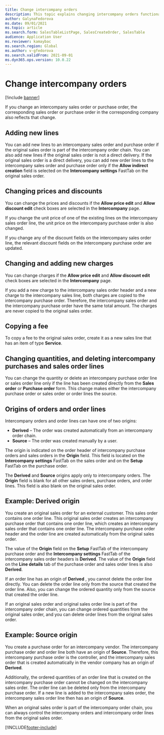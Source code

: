 ```yaml
---
title: Change intercompany orders
description: This topic explains changing intercompany orders functionality
author: GalynaFedorova
ms.date: 09/01/2021
ms.topic: article
ms.search.form: SalesTableListPage, SalesCreateOrder, SalesTable
audience: Application User
ms.reviewer: kamaybac
ms.search.region: Global
ms.author: v-gfedorova
ms.search.validFrom: 2021-09-01
ms.dyn365.ops.version: 10.0.22
---
```


# Change intercompany orders

[!include [banner](../../includes/banner.md)]

If you change an intercompany sales order or purchase order, the corresponding sales order or purchase order in the corresponding company also reflects that change.

## Adding new lines

You can add new lines to an intercompany sales order and purchase order if the original sales order is part of the intercompany order chain. You can also add new lines if the original sales order is not a direct delivery. If the original sales order is a direct delivery, you can add new order lines to the intercompany sales order and purchase order only if the  **Allow indirect creation**  field is selected on the  **Intercompany settings**  FastTab on the original sales order.

## Changing prices and discounts

You can change the prices and discounts if the  **Allow price edit**  and  **Allow discount edit**  check boxes are selected in the  **Intercompany**  page.

If you change the unit price of one of the existing lines on the intercompany sales order line, the unit price on the intercompany purchase order is also changed.

If you change any of the discount fields on the intercompany sales order line, the relevant discount fields on the intercompany purchase order are updated.

## Changing and adding new charges

You can change charges if the  **Allow price edit**  and  **Allow discount edit**  check boxes are selected in the  **Intercompany**  page.

If you add a new charge to the intercompany sales order header and a new charge to the intercompany sales line, both charges are copied to the intercompany purchase order. Therefore, the intercompany sales order and the intercompany purchase order have the same total amount. The charges are never copied to the original sales order.

## Copying a fee

To copy a fee to the original sales order, create it as a new sales line that has an item of type  **Service**.

## Changing quantities, and deleting intercompany purchases and sales order lines

You can change the quantity or delete an intercompany purchase order line or sales order line only if the line has been created directly from the  **Sales order**  or  **Purchase order**  form. This change makes either the intercompany purchase order or sales order or order lines the source.

## Origins of orders and order lines

Intercompany orders and order lines can have one of two origins:

- **Derived**  – The order was created automatically from an intercompany order chain.
- **Source**  – The order was created manually by a user.

The origin is indicated on the order header of intercompany purchase orders and sales orders in the  **Origin**  field. This field is located on the  **Intercompany settings**  FastTab on the sales order and on the  **Setup**  FastTab on the purchase order.

The  **Derived**  and  **Source**  origins apply only to intercompany orders. The  **Origin**  field is blank for all other sales orders, purchase orders, and order lines. This field is also blank on the original sales order.

## Example: Derived origin

You create an original sales order for an external customer. This sales order contains one order line. This original sales order creates an intercompany purchase order that contains one order line, which creates an intercompany sales order that contains one order line. The intercompany purchase order header and the order line are created automatically from the original sales order.

The value of the  **Origin**  field on the  **Setup**  FastTab of the intercompany purchase order and the  **Intercompany settings**  FastTab of the intercompany sales order headers is  **Derived**. The value of the  **Origin**  field on the  **Line details**  tab of the purchase order and sales order lines is also  **Derived**.

If an order line has an origin of  **Derived** , you cannot delete the order line directly. You can delete the order line only from the source that created the order line. Also, you can change the ordered quantity only from the source that created the order line.

If an original sales order and original sales order line is part of the intercompany order chain, you can change ordered quantities from the original sales order, and you can delete order lines from the original sales order.

## Example: Source origin

You create a purchase order for an intercompany vendor. The intercompany purchase order and order line both have an origin of  **Source**. Therefore, this intercompany purchase order is the controller, and the intercompany sales order that is created automatically in the vendor company has an origin of  **Derived**.

Additionally, the ordered quantities of an order line that is created on the intercompany purchase order cannot be changed on the intercompany sales order. The order line can be deleted only from the intercompany purchase order. If a new line is added to the intercompany sales order, the intercompany sales order line then has an origin of  **Source**.

When an original sales order is part of the intercompany order chain, you can always control the intercompany orders and intercompany order lines from the original sales order.

[!INCLUDE[footer-include](../../includes/footer-banner.md)]